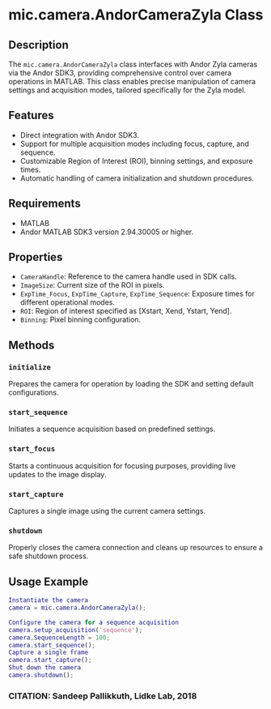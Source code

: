 # mic.camera.AndorCameraZyla Class

## Description
The `mic.camera.AndorCameraZyla` class interfaces with Andor Zyla cameras via the Andor SDK3, providing comprehensive control over camera operations in MATLAB. This class enables precise manipulation of camera settings and acquisition modes, tailored specifically for the Zyla model.

## Features
- Direct integration with Andor SDK3.
- Support for multiple acquisition modes including focus, capture, and sequence.
- Customizable Region of Interest (ROI), binning settings, and exposure times.
- Automatic handling of camera initialization and shutdown procedures.

## Requirements
- MATLAB
- Andor MATLAB SDK3 version 2.94.30005 or higher.

## Properties
- `CameraHandle`: Reference to the camera handle used in SDK calls.
- `ImageSize`: Current size of the ROI in pixels.
- `ExpTime_Focus`, `ExpTime_Capture`, `ExpTime_Sequence`: Exposure times for different operational modes.
- `ROI`: Region of interest specified as [Xstart, Xend, Ystart, Yend].
- `Binning`: Pixel binning configuration.

## Methods
### `initialize`
Prepares the camera for operation by loading the SDK and setting default configurations.

### `start_sequence`
Initiates a sequence acquisition based on predefined settings.

### `start_focus`
Starts a continuous acquisition for focusing purposes, providing live updates to the image display.

### `start_capture`
Captures a single image using the current camera settings.

### `shutdown`
Properly closes the camera connection and cleans up resources to ensure a safe shutdown process.

## Usage Example

```matlab
Instantiate the camera
camera = mic.camera.AndorCameraZyla();

Configure the camera for a sequence acquisition
camera.setup_acquisition('sequence');
camera.SequenceLength = 100;
camera.start_sequence();
Capture a single frame
camera.start_capture();
Shut down the camera
camera.shutdown();
```
### CITATION: Sandeep Pallikkuth, Lidke Lab, 2018

